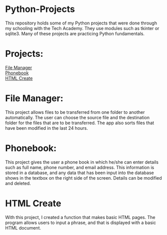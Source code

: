 # Python-Projects

This repository holds some of my Python projects that were done through my schooling with the Tech Academy. They use modules such as tkinter or sqlite3. Many of these projects are practicing Python fundamentals.

# Projects:
<a href="https://github.com/Gman615/Python_Projects/tree/main/File%20Manager">File Manager</a><br><a href="https://github.com/Gman615/Python-Projects/blob/main/phonebook_func.py">Phonebook</a><br><a href="https://github.com/Gman615/Python_Projects/tree/main/HTML%20Create">HTML Create</a><br>

# File Manager:
This project allows files to be transferred from one folder to another automatically. The user can choose the source file and the destination folder for the files that are to be transferred. The app also sorts files that have been modified in the last 24 hours.

# Phonebook:
This project gives the user a phone book in which he/she can enter details such as full name, phone number, and email address. This information is stored in a database, and any data that has been input into the database shows in the textbox on the right side of the screen. Details can be modified and deleted.

# HTML Create

With this project, I created a function that makes basic HTML pages. The program allows users to input a phrase, and that is displayed with a basic HTML document.



